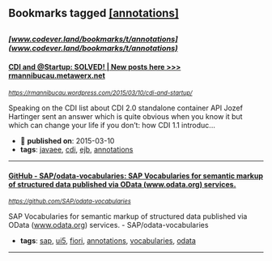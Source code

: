 ## Bookmarks tagged [[annotations]](https://www.codever.land/search?q=[annotations])

_<sup><sup>[www.codever.land/bookmarks/t/annotations](www.codever.land/bookmarks/t/annotations)</sup></sup>_
---
#### [CDI and @Startup: SOLVED! | New posts here >>> rmannibucau.metawerx.net](https://rmannibucau.wordpress.com/2015/03/10/cdi-and-startup/)
_<sup>https://rmannibucau.wordpress.com/2015/03/10/cdi-and-startup/</sup>_

Speaking on the CDI list about CDI 2.0 standalone container API Jozef Hartinger sent an answer which is quite obvious when you know it but which can change your life if you don’t: how CDI 1.1 introduc...
* :calendar: **published on**: 2015-03-10
* **tags**: [javaee](../tagged/javaee.md), [cdi](../tagged/cdi.md), [ejb](../tagged/ejb.md), [annotations](../tagged/annotations.md)
---
#### [GitHub - SAP/odata-vocabularies: SAP Vocabularies for semantic markup of structured data published via OData (www.odata.org) services.](https://github.com/SAP/odata-vocabularies)
_<sup>https://github.com/SAP/odata-vocabularies</sup>_

SAP Vocabularies for semantic markup of structured data published via OData (www.odata.org) services. - SAP/odata-vocabularies
* **tags**: [sap](../tagged/sap.md), [ui5](../tagged/ui5.md), [fiori](../tagged/fiori.md), [annotations](../tagged/annotations.md), [vocabularies](../tagged/vocabularies.md), [odata](../tagged/odata.md)
---
